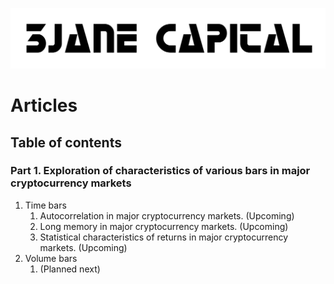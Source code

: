 ![3Jane Capital Logo](3jane-logo-full.png)
# Articles

## Table of contents

### **Part 1. Exploration of characteristics of various bars in major cryptocurrency markets**

1. Time bars
    1. Autocorrelation in major cryptocurrency markets. (Upcoming)
    2. Long memory in major cryptocurrency markets. (Upcoming)
    3. Statistical characteristics of returns in major cryptocurrency markets. (Upcoming)
2. Volume bars
    1. (Planned next)


